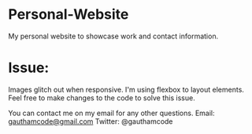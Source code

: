 # Personal-Website
My personal website to showcase work and contact information.

# Issue:
Images glitch out when responsive. I'm using flexbox to layout elements. Feel free to make changes to the code to solve this issue.

You can contact me on my email for any other questions.
Email: gauthamcode@gmail.com
Twitter: @gauthamcode
